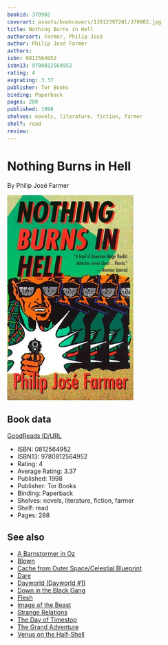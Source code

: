 ```yaml
---
bookid: 370902
coverart: assets/bookcovers/1391239720l/370902.jpg
title: Nothing Burns in Hell
authorsort: Farmer, Philip José
author: Philip José Farmer
authors: 
isbn: 0812564952
isbn13: 9780812564952
rating: 4
avgrating: 3.37
publisher: Tor Books
binding: Paperback
pages: 288
published: 1998
shelves: novels, literature, fiction, farmer
shelf: read
review: 
---
```


# Nothing Burns in Hell

By Philip José Farmer

![](../../assets/bookcovers/1391239720l/370902.jpg)

## Book data

[GoodReads ID/URL](https://www.goodreads.com/book/show/370902)

- ISBN: 0812564952
- ISBN13: 9780812564952
- Rating: 4
- Average Rating: 3.37
- Published: 1998
- Publisher: Tor Books
- Binding: Paperback
- Shelves: novels, literature, fiction, farmer
- Shelf: read
- Pages: 288


## See also

- [A Barnstormer in Oz](A_Barnstormer_in_Oz.md)
- [Blown](Blown.md)
- [Cache from Outer Space/Celestial Blueprint](Cache_from_Outer_Space-Celestial_Blueprint.md)
- [Dare](Dare.md)
- [Dayworld (Dayworld #1)](Dayworld_Dayworld_1.md)
- [Down in the Black Gang](Down_in_the_Black_Gang.md)
- [Flesh](Flesh.md)
- [Image of the Beast](Image_of_the_Beast.md)
- [Strange Relations](Strange_Relations.md)
- [The Day of Timestop](The_Day_of_Timestop.md)
- [The Grand Adventure](The_Grand_Adventure.md)
- [Venus on the Half-Shell](Venus_on_the_Half-Shell.md)
